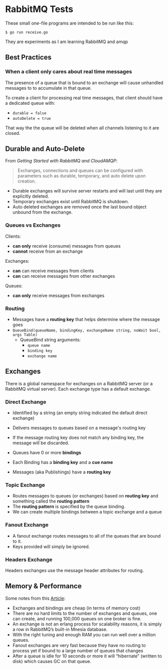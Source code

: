 # RabbitMQ Tests

These small one-file programs are intended to be run like this:

`$ go run receive.go`

They are experiments as I am learning RabbitMQ and amqp

## Best Practices

### When a client only cares about real time messages

The presence of a queue that is bound to an exchange will cause unhandled messages to to accumulate in that queue.

To create a client for processing real time messages, that client should have a dedicated queue with:

- `durable = false`
- `autoDelete = true`

That way the the queue will be deleted when all channels listening to it are closed.

## Durable and Auto-Delete

From *Getting Started with RabbitMQ and CloudAMQP*:

> Exchanges, connections and queues can be configured with parameters such as durable, temporary, and auto delete upon creation.

- Durable exchanges will survive server restarts and will last until they are explicitly deleted.
- Temporary exchanges exist until RabbitMQ is shutdown.
- Auto deleted exchanges are removed once the last bound object unbound from the exchange.

### Queues vs Exchanges

Clients:

- **can only** receive (consume) messages from queues
- **cannot** receive from an exchange

Exchanges:

- **can** can receive messages from clients
- **can** can receive messages from other exchanges

Queues:

- **can only** receive messages from exchanges

### Routing

- Messages have a **routing key** that helps determine where the message goes
- `QueueBind(queueName, bindingKey, exchangeName string, noWait bool, args Table)`
  - QueueBind string arguments:
    - `queue name`
    - `binding key`
    - `exchange name`

## Exchanges

There is a global namespace for exchanges on a RabbitMQ server (or a RabbitMQ virtual server). Each exchange type has a default exchange.

### Direct Exchange

- Identified by a string (an empty string indicated the default direct exchange)
- Delivers messages to queues based on a message's routing key
- If the message routing key does not match any binding key, the message will be discarded.

- Queues have 0 or more **bindings**
- Each Binding has a **binding key** and a **cue name**
- Messages (aka Publishings) have a **routing key**

### Topic Exchange

- Routes messages to queues (or exchanges) based on **routing key** and something called the **routing pattern**
- The **routing pattern** is specified by the queue binding.
- We can create multiple bindings between a topic exchange and a queue

### Fanout Exchange

- A fanout exchange routes messages to all of the queues that are bound to it.
- Keys provided will simply be ignored.

### Headers Exchange

Headers exchanges use the message header attributes for routing.

## Memory & Performance

Some notes from this [Article](https://spring.io/blog/2011/04/01/routing-topologies-for-performance-and-scalability-with-rabbitmq/):

- Exchanges and bindings are cheap (in terms of memory cost)
- There are no hard limits to the number of exchanges and queues, one can create, and running 100,000 queues on one broker is fine.
- An exchange is not an erlang process for scalability reasons, it is simply a row in RabbitMQ’s built-in Mnesia database.
- With the right tuning and enough RAM you can run well over a million queues.
- Fanout exchanges are very fast because they have no routing to process yet if bound to a large number of queues that changes
- After a queue is idle for 10 seconds or more it will “hibernate” (written to disk) which causes GC on that queue.
